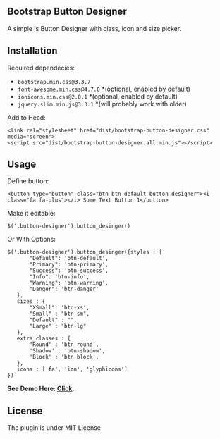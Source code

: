 ## Bootstrap Button Designer

A simple js Button Designer with class, icon and size picker.

## Installation

Required dependecies:

- `bootstrap.min.css@3.3.7`
- `font-awesome.min.css@4.7.0` *(optional, enabled by default)
- `ionicons.min.css@2.0.1` *(optional, enabled by default)
- `jquery.slim.min.js@3.3.1` *(will probably work with older)

Add to Head:

```
<link rel="stylesheet" href="dist/bootstrap-button-designer.css" media="screen">
<script src="dist/bootstrap-button-designer.all.min.js"></script>
```


## Usage

Define button:
```
<button type="button" class="btn btn-default button-designer"><i class="fa fa-plus"></i> Some Text Button 1</button>
```

Make it editable:
```
$('.button-designer').button_desinger()
```

Or With Options: 
```
$('.button-designer').button_desinger({styles : {
       "Default": 'btn-default',
       "Primary": 'btn-primary',
       "Success": 'btn-success',
       "Info": 'btn-info',
       "Warning": 'btn-warning',
       "Danger": 'btn-danger'
   },
   sizes : {
       "XSmall": 'btn-xs',
       "Small" : "btn-sm",
       "Default" : "",
       "Large" : "btn-lg"
   },
   extra_classes : {
       'Round' : 'btn-round',
       'Shadow' : 'btn-shadow',
       'Block' : 'btn-block',
   },
   icons : ['fa', 'ion', 'glyphicons']
})`
```

**See Demo Here: [Click](https://wawrow.github.io/bootstrap-button-designer/).**

## License

The plugin is under MIT License
